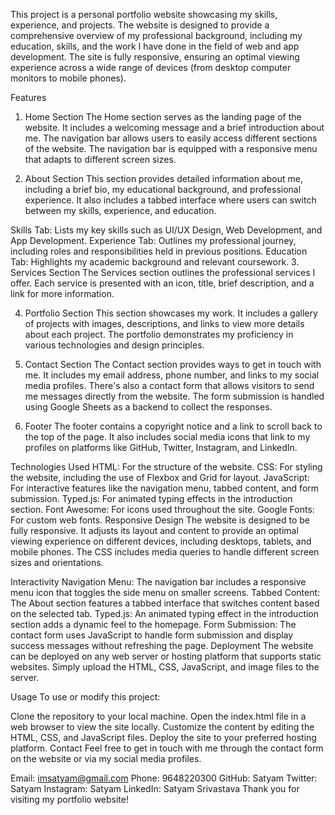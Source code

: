 This project is a personal portfolio website showcasing my skills, experience, and projects. The website is designed to provide a comprehensive overview of my professional background, including my education, skills, and the work I have done in the field of web and app development. The site is fully responsive, ensuring an optimal viewing experience across a wide range of devices (from desktop computer monitors to mobile phones).

Features
1. Home Section
The Home section serves as the landing page of the website. It includes a welcoming message and a brief introduction about me. The navigation bar allows users to easily access different sections of the website. The navigation bar is equipped with a responsive menu that adapts to different screen sizes.

2. About Section
This section provides detailed information about me, including a brief bio, my educational background, and professional experience. It also includes a tabbed interface where users can switch between my skills, experience, and education.

Skills Tab: Lists my key skills such as UI/UX Design, Web Development, and App Development.
Experience Tab: Outlines my professional journey, including roles and responsibilities held in previous positions.
Education Tab: Highlights my academic background and relevant coursework.
3. Services Section
The Services section outlines the professional services I offer. Each service is presented with an icon, title, brief description, and a link for more information.

4. Portfolio Section
This section showcases my work. It includes a gallery of projects with images, descriptions, and links to view more details about each project. The portfolio demonstrates my proficiency in various technologies and design principles.

5. Contact Section
The Contact section provides ways to get in touch with me. It includes my email address, phone number, and links to my social media profiles. There's also a contact form that allows visitors to send me messages directly from the website. The form submission is handled using Google Sheets as a backend to collect the responses.

6. Footer
The footer contains a copyright notice and a link to scroll back to the top of the page. It also includes social media icons that link to my profiles on platforms like GitHub, Twitter, Instagram, and LinkedIn.

Technologies Used
HTML: For the structure of the website.
CSS: For styling the website, including the use of Flexbox and Grid for layout.
JavaScript: For interactive features like the navigation menu, tabbed content, and form submission.
Typed.js: For animated typing effects in the introduction section.
Font Awesome: For icons used throughout the site.
Google Fonts: For custom web fonts.
Responsive Design
The website is designed to be fully responsive. It adjusts its layout and content to provide an optimal viewing experience on different devices, including desktops, tablets, and mobile phones. The CSS includes media queries to handle different screen sizes and orientations.

Interactivity
Navigation Menu: The navigation bar includes a responsive menu icon that toggles the side menu on smaller screens.
Tabbed Content: The About section features a tabbed interface that switches content based on the selected tab.
Typed.js: An animated typing effect in the introduction section adds a dynamic feel to the homepage.
Form Submission: The contact form uses JavaScript to handle form submission and display success messages without refreshing the page.
Deployment
The website can be deployed on any web server or hosting platform that supports static websites. Simply upload the HTML, CSS, JavaScript, and image files to the server.

Usage
To use or modify this project:

Clone the repository to your local machine.
Open the index.html file in a web browser to view the site locally.
Customize the content by editing the HTML, CSS, and JavaScript files.
Deploy the site to your preferred hosting platform.
Contact
Feel free to get in touch with me through the contact form on the website or via my social media profiles.

Email: imsatyam@gmail.com
Phone: 9648220300
GitHub: Satyam
Twitter: Satyam
Instagram: Satyam
LinkedIn: Satyam Srivastava
Thank you for visiting my portfolio website!
